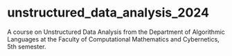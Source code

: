 # unstructured_data_analysis_2024
A course on Unstructured Data Analysis from the Department of Algorithmic Languages at the Faculty of Computational Mathematics and Cybernetics, 5th semester.
